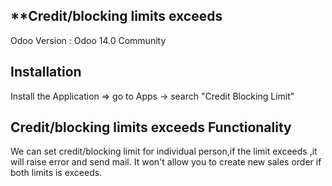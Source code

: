 **Credit/blocking limits exceeds
------------------------------------

Odoo Version : Odoo 14.0 Community

Installation
-------------------------------------
Install the Application => go to Apps -> search "Credit Blocking Limit"

Credit/blocking limits exceeds Functionality
---------------------------------------------

We can set credit/blocking limit for individual person,if the limit exceeds ,it will raise error and send mail.
It won't allow you to create new sales order if both limits is exceeds.
